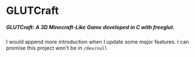 GLUTCraft
====
##### GLUTCraft: A 3D Minecraft-Like Game developed in C with freeglut.
I would append more introduction when I update some major features.
I can promise this project won't be in `/dev/null`
